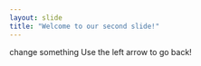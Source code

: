 ```yaml
---
layout: slide
title: "Welcome to our second slide!"
---
```

change something
Use the left arrow to go back!
